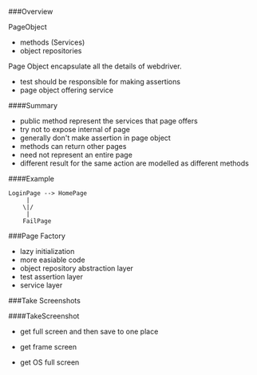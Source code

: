 ###Overview

PageObject
  
+ methods (Services)
+ object repositories

Page Object encapsulate all the details of webdriver.

+ test should be responsible for making assertions
+ page object offering service

####Summary

+ public method represent the services that page offers
+ try not to expose internal of page
+ generally don't make assertion in page object
+ methods can return other pages
+ need not represent an entire page
+ different result for the same action are modelled as different methods

####Example

```
LoginPage --> HomePage
     |
    \|/
     |
    FailPage
```

###Page Factory

+ lazy initialization
+ more easiable code
+ object repository abstraction layer
+ test assertion layer
+ service layer
    
###Take Screenshots

####TakeScreenshot

+ get full screen and then save to one place


+ get frame screen


+ get OS full screen
